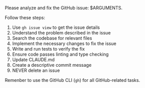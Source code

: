Please analyze and fix the GitHub issue: $ARGUMENTS.

Follow these steps:

1. Use `gh issue view` to get the issue details
2. Understand the problem described in the issue
3. Search the codebase for relevant files
4. Implement the necessary changes to fix the issue
5. Write and run tests to verify the fix
6. Ensure code passes linting and type checking
7. Update CLAUDE.md
8. Create a descriptive commit message
9. NEVER delete an issue

Remenber to use the GitHub CLI (`gh`) for all GitHub-related tasks.